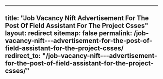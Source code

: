 
---
title: "Job Vacancy Nift   Advertisement For The Post Of Field Assistant For The Project Csses"
layout: redirect
sitemap: false
permalink: /job-vacancy-nift---advertisement-for-the-post-of-field-assistant-for-the-project-csses/
redirect_to:  "/job-vacancy-nift---advertisement-for-the-post-of-field-assistant-for-the-project-csses/"
---
